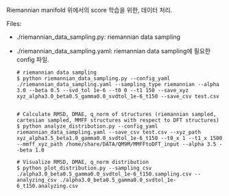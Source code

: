 Riemannian manifold 위에서의 score 학습을 위한, 데이터 처리.

Files:
  - ./riemannian_data_sampling.py: riemannian data sampling
  - ./riemannian_data_sampling.yaml: riemannian data sampling에 필요한 config 파일.


        # riemannian data sampling
        $ python riemannian_data_sampling.py --config_yaml ./riemannian_data_sampling.yaml --sampling_type riemannian --alpha 3.0 --beta 0.5 --svd_tol 1e-6 --t0 0 --t1 150 --save_xyz xyz_alpha3.0_beta0.5_gamma0.0_svdtol_1e-6_t150 --save_csv test.csv


        # Calculate RMSD, DMAE, q_norm of structures (riemannian sampled, cartesian sampled, MMFF structures with respect to DFT structures)
        $ python analyze_distribution.py --config_yaml riemannian_data_sampling.yaml --save_csv test.csv --xyz_path xyz_alpha3.5_beta1.0_gamma0.0_svdtol_1e-6_t150 --t0_x 1 --t1_x 1500 --mmff_xyz_path /home/share/DATA/QM9M/MMFFtoDFT_input --alpha 3.5 --beta 1.0

        # Visualize RMSD, DMAE, q_norm distribution
        $ python plot_distribution.py --sampling_csv ./alpha3.0_beta0.5_gamma0.0_svdtol_1e-6_t150.sampling.csv --analyzing_csv ./alpha3.0_beta0.5_gamma0.0_svdtol_1e-6_t150.analyzing.csv
